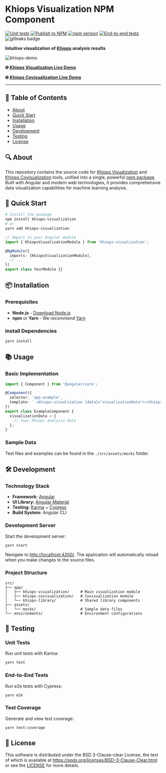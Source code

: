 # Khiops Visualization NPM Component

[![Unit tests](https://github.com/KhiopsML/khiops-visualization/actions/workflows/test.yml/badge.svg)](https://github.com/KhiopsML/khiops-visualization/actions/workflows/test.yml)
[![Publish to NPM](https://github.com/KhiopsML/khiops-visualization/actions/workflows/publish.yml/badge.svg)](https://github.com/KhiopsML/khiops-visualization/actions/workflows/publish.yml)
[![npm version](https://badge.fury.io/js/khiops-visualization.svg)](https://www.npmjs.com/package/khiops-visualization)
[![End-to-end tests](https://github.com/KhiopsML/khiops-visualization/actions/workflows/e2e.yml/badge.svg?branch=master)](https://github.com/KhiopsML/khiops-visualization/actions/workflows/e2e.yml)
![gitleaks badge](https://img.shields.io/badge/protected%20by-gitleaks-blue)

**Intuitive visualization of [Khiops][khiops] analysis results**

![khiops-demo][demoGif]

**🌐 [Khiops Visualization Live Demo](https://khiopsml.github.io/khiops-visualization/)**

**🌐 [Khiops Covisualization Live Demo](https://khiopsml.github.io/khiops-visualization/demo-covisualization.html)**

---

## 📖 Table of Contents

- [About](#-about)
- [Quick Start](#-quick-start)
- [Installation](#-installation)
- [Usage](#-usage)
- [Development](#-development)
- [Testing](#-testing)
- [License](#-license)

## 🔍 About

This repository contains the source code for [Khiops Visualization][kv] and [Khiops Covisualization][kc] tools, unified into a single, powerful [npm package][khiopsNpm]. Built with Angular and modern web technologies, it provides comprehensive data visualization capabilities for machine learning analysis.

## 🚀 Quick Start

```bash
# Install the package
npm install khiops-visualization
# or
yarn add khiops-visualization
```

```typescript
// Import in your Angular module
import { KhiopsVisualizationModule } from 'khiops-visualization';

@NgModule({
  imports: [KhiopsVisualizationModule],
  // ...
})
export class YourModule {}
```

## 📦 Installation

### Prerequisites

- **Node.js** - [Download Node.js][node]
- **npm** or **Yarn** - We recommend [Yarn][yarn]

### Install Dependencies

```bash
yarn install
```

## 📚 Usage

### Basic Implementation

```typescript
import { Component } from '@angular/core';

@Component({
  selector: 'app-example',
  template: ` <khiops-visualization [data]="visualizationData"></khiops-visualization> `,
})
export class ExampleComponent {
  visualizationData = {
    // Your Khiops analysis data
  };
}
```

### Sample Data

Test files and examples can be found in the `./src/assets/mocks` folder.

## 🛠 Development

### Technology Stack

- **Framework:** [Angular][angular]
- **UI Library:** [Angular Material][angularMaterial]
- **Testing:** [Karma][karma] + [Cypress][cypress]
- **Build System:** Angular CLI

### Development Server

Start the development server:

```bash
yarn start
```

Navigate to [http://localhost:4200/](http://localhost:4200/). The application will automatically reload when you make changes to the source files.

### Project Structure

```text
src/
├── app/
│   ├── khiops-visualization/     # Main visualization module
│   ├── khiops-covisualization/   # Covisualization module
│   └── khiops-library/           # Shared library components
├── assets/
│   └── mocks/                    # Sample data files
└── environments/                 # Environment configurations
```

## 🧪 Testing

### Unit Tests

Run unit tests with Karma:

```bash
yarn test
```

### End-to-End Tests

Run e2e tests with Cypress:

```bash
yarn e2e
```

### Test Coverage

Generate and view test coverage:

```bash
yarn test:coverage
```

## 📄 License

This software is distributed under the BSD 3-Clause-clear License, the text of which is available at
<https://spdx.org/licenses/BSD-3-Clause-Clear.html> or see the [LICENSE](./LICENSE) for more
details.

[demoGif]: https://github.com/KhiopsML/khiops-visualization/assets/13203455/53a90746-64da-4d44-adaf-f18c6f854622
[khiops]: https://khiops.org/
[kv]: https://github.com/KhiopsML/kv-electron
[kc]: https://github.com/KhiopsML/kc-electron
[khiopsNpm]: https://www.npmjs.com/package/khiops-visualization
[angularMaterial]: https://material.angular.io/
[angular]: https://angular.dev/
[cypress]: https://www.cypress.io/
[karma]: https://karma-runner.github.io
[node]: https://nodejs.org/en
[yarn]: https://yarnpkg.com/
